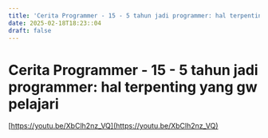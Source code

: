 ```yaml
---
title: 'Cerita Programmer - 15 - 5 tahun jadi programmer: hal terpenting yang gw pelajari'
date: 2025-02-18T18:23::04
draft: false
---
```


# Cerita Programmer - 15 - 5 tahun jadi programmer: hal terpenting yang gw pelajari

[https://youtu.be/XbClh2nz_VQ](https://youtu.be/XbClh2nz_VQ)
